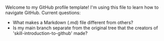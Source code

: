 Welcome to my GitHub profile template! I'm using this file to learn how to navigate GitHub.
Current questions:
* What makes a Markdown (.md) file different from others?
* Is my main branch separate from the original tree that the creators of 'skill-introduction-to-github' made?
